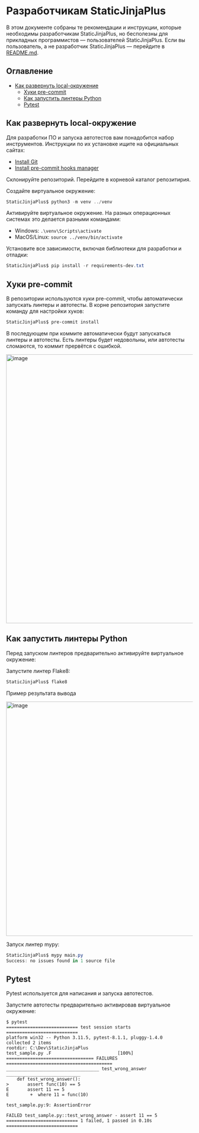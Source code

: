 # Разработчикам StaticJinjaPlus

В этом документе собраны те рекомендации и инструкции, которые необходимы разработчикам StaticJinjaPlus, но бесполезны для прикладных программистов — пользователей StaticJinjaPlus. Если вы пользователь, а не разработчик StaticJinjaPlus — перейдите в [README.md](https://github.com/MrDave/StaticJinjaPlus/blob/main/README.md).

## Оглавление

- [Как развернуть local-окружение](#Как-развернуть-local-окружение)
   - [Хуки pre-commit](#Хуки-pre-commit)
   - [Как запустить линтеры Python](#Как-запустить-линтеры-Python)
   - [Pytest](#Pytest)



## Как развернуть local-окружение

Для разработки ПО и запуска автотестов вам понадобится набор инструментов. Инструкции по их установке ищите на официальных сайтах:

- [Install Git](https://git-scm.com/book/en/v2/Getting-Started-Installing-Git)
- [Install pre-commit hooks manager](https://pre-commit.com/)

Склонируйте репозиторий. Перейдите в корневой каталог репозитирия.

Создайте виртуальное окружение:

```PowerShell
StaticJinjaPlus$ python3 -m venv ../venv
```

Активируйте виртуальное окружение. На разных операционных системах это делается разными командами:

- Windows: `.\venv\Scripts\activate`
- MacOS/Linux: `source ../venv/bin/activate`

Установите все зависимости, включая библиотеки для разработки и отладки:

```PowerShell
StaticJinjaPlus$ pip install -r requirements-dev.txt
```


## Хуки pre-commit

В репозитории используются хуки pre-commit, чтобы автоматически запускать линтеры и автотесты. 
В корне репозитория запустите команду для настройки хуков:

```PowerShell
StaticJinjaPlus$ pre-commit install
```

В последующем при коммите автоматически будут запускаться линтеры и автотесты. Есть линтеры будет недовольны, или автотесты сломаются, то коммит прервётся с ошибкой.

<img width="725" alt="image" src="https://github.com/SGKespace/StaticJinjaPlus/assets/55636018/9ce1b85c-fd69-45dd-9846-77c0fc2b3d22">


## Как запустить линтеры Python

Перед запуском линтеров предварительно активируйте виртуальное окружение:

Запустите линтер Flake8:

```PowerShell
StaticJinjaPlus$ flake8
```

Пример результата вывода

<img width="632" alt="image" src="https://github.com/SGKespace/StaticJinjaPlus/assets/55636018/d652d97e-5265-4735-8730-5b9c83f1c24d">

Запуск линтер mypy:

```PowerShell
StaticJinjaPlus$ mypy main.py
Success: no issues found in 1 source file
```


## Pytest

Pytest используется для написания и запуска автотестов.

Запустите автотесты предварительно активировав виртуальное окружение:

```shell
$ pytest
=========================== test session starts ===========================
platform win32 -- Python 3.11.5, pytest-8.1.1, pluggy-1.4.0
collected 2 items
rootdir: C:\Dev\StaticJinjaPlus
test_sample.py .F                         [100%]
================================= FAILURES ========================================
___________________________________ test_wrong_answer ____________________________
    def test_wrong_answer():
>       assert func(10) == 5
E       assert 11 == 5
E        +  where 11 = func(10)

test_sample.py:9: AssertionError

FAILED test_sample.py::test_wrong_answer - assert 11 == 5
=========================== 1 failed, 1 passed in 0.10s ===========================
```
